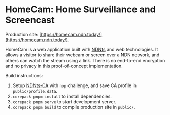 # HomeCam: Home Surveillance and Screencast

Production site: [https://homecam.ndn.today/](https://homecam.ndn.today/).

HomeCam is a web application built with [NDNts](https://yoursunny.com/p/NDNts/) and web technologies.
It allows a visitor to share their webcam or screen over a NDN network, and others can watch the stream using a link.
There is no end-to-end encryption and no privacy in this proof-of-concept implementation.

Build instructions:

1. Setup [NDNts-CA](https://github.com/yoursunny/NDNts-CA) with `nop` challenge, and save CA profile in `public/profile.data`.
2. `corepack pnpm install` to install dependencies.
3. `corepack pnpm serve` to start development server.
4. `corepack pnpm build` to compile production site in `public/`.
